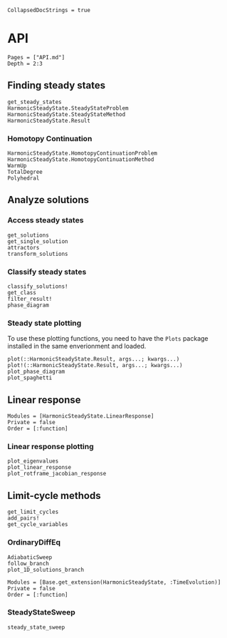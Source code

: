 ```@meta
CollapsedDocStrings = true
```

# API

```@contents
Pages = ["API.md"]
Depth = 2:3
```

## Finding steady states

```@docs
get_steady_states
HarmonicSteadyState.SteadyStateProblem
HarmonicSteadyState.SteadyStateMethod
HarmonicSteadyState.Result
```

### Homotopy Continuation

```@docs
HarmonicSteadyState.HomotopyContinuationProblem
HarmonicSteadyState.HomotopyContinuationMethod
WarmUp
TotalDegree
Polyhedral
```

## Analyze solutions

### Access steady states

```@docs
get_solutions
get_single_solution
attractors
transform_solutions
```

### Classify steady states

```@docs
classify_solutions!
get_class
filter_result!
phase_diagram
```

### Steady state plotting

To use these plotting functions, you need to have the `Plots` package installed in the same enverionment and loaded.

```@docs
plot(::HarmonicSteadyState.Result, args...; kwargs...)
plot!(::HarmonicSteadyState.Result, args...; kwargs...)
plot_phase_diagram
plot_spaghetti
```

## Linear response

```@autodocs
Modules = [HarmonicSteadyState.LinearResponse]
Private = false
Order = [:function]
```

### Linear response plotting

```@docs
plot_eigenvalues
plot_linear_response
plot_rotframe_jacobian_response
```

## Limit-cycle methods

```@docs
get_limit_cycles
add_pairs!
get_cycle_variables
```

### OrdinaryDiffEq

```@docs
AdiabaticSweep
follow_branch
plot_1D_solutions_branch
```

```@autodocs; canonical=false
Modules = [Base.get_extension(HarmonicSteadyState, :TimeEvolution)]
Private = false
Order = [:function]
```

### SteadyStateSweep

```@docs
steady_state_sweep
```
